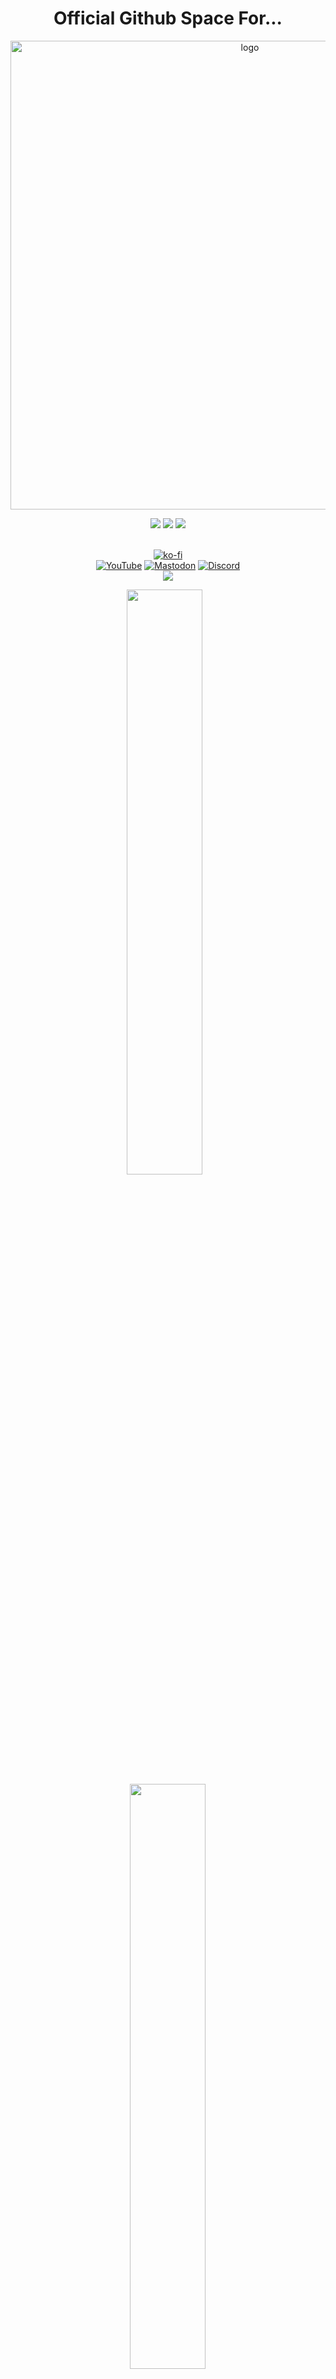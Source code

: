 <h1 align="center">Official Github Space For...</h1>

<p align="center">
    <img width="750" src="https://i.imgur.com/9rFDH3a.png" alt="logo">
</p>

<div align="center">
  <a href="https://www.linux.org" target="_blank"><img src="https://img.shields.io/badge/OS-Linux-e06c75?style=for-the-badge&logo=linux" /></a>
	<a href="https://archlinux.org" target="_blank"><img src="https://img.shields.io/badge/DISTRO-Arch-56b6c2?style=for-the-badge&logo=arch-linux" /></a>
	<a href="https://kde.org" target="_blank"><img src="https://img.shields.io/badge/DE-KDE%20Plasma-blue?style=for-the-badge&logo=KDE" /></a>
</div><br />

<div align="center">

[![ko-fi](https://ko-fi.com/img/githubbutton_sm.svg)](https://ko-fi.com/I2I4K55AA)<br />
[![YouTube](https://img.shields.io/youtube/channel/subscribers/UC6OgAhBq7Ocb5g1bQfVSd0Q?color=ff0000&label=Youtube&logo=youtube&style=flat)](https://youtube.com/@XeroLinux)
[![Mastodon](https://img.shields.io/mastodon/follow/000305163?color=6666FF&domain=https%3A%2F%2Ffosstodon.org&label=Fosstodon&logo=mastodon&style=flat)](https://fosstodon.org/@TechXero)
[![Discord](https://img.shields.io/discord/783658529478803466?color=6699ff&label=Discord&logo=discord&style=flat)](https://discord.gg/Xg6T78ahtK)<br />
<img src="https://img.shields.io/liberapay/receives/DarkXero.svg?logo=liberapay">
	
</div>

<div align="center">

<img src="https://github-readme-stats-git-masterorgs-github-readme-stats-team.vercel.app/api?username=techxero&include_orgs=true&show_icons=true&theme=nightowl" width="49%" /><span style="display:inline-block;width:2%"></span>   <img src="https://github-readme-streak-stats.herokuapp.com?user=techxero&include_orgs=true&theme=nightowl&currStreakLabel=DD2727" width="49%" /> 

</div>

<!--START_SECTION:waka-->

<!--END_SECTION:waka-->
